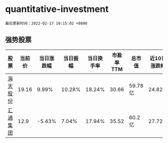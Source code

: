 # quantitative-investment

`最后更新时间：2022-02-17 10:15:02 +0800`

## 强势股票

|股票|当前价|当日涨跌幅|当日振幅|当日换手率|市盈率TTM|总市值|近10日涨跌幅|
|----|----|----|----|----|----|----|----|
|[海天股份](https://xueqiu.com/S/SH603759)|19.16|9.99%|10.28%|18.24%|30.66|59.78亿|24.82%|
|[汇通集团](https://xueqiu.com/S/SH603176)|12.9|-5.43%|7.04%|17.94%|35.52|60.2亿|27.72%|
